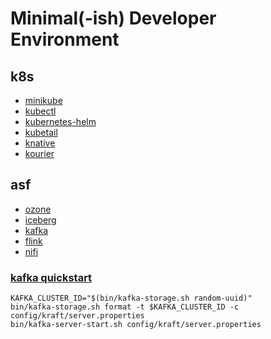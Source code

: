 # Minimal(-ish) Developer Environment

## k8s

- [minikube](https://search.nixos.org/packages?channel=22.05&show=minikube)
- [kubectl](https://search.nixos.org/packages?channel=22.05&show=kubectl)
- [kubernetes-helm](https://search.nixos.org/packages?channel=22.05&show=kubernetes-helm)
- [kubetail](https://search.nixos.org/packages?channel=22.05&show=kubetail)
- [knative](https://knative.dev/docs/install/operator/knative-with-operators/)
- [kourier](https://developers.redhat.com/blog/2020/06/30/kourier-a-lightweight-knative-serving-ingress)

## asf

- [ozone](https://github.com/apache/ozone)
- [iceberg](https://github.com/apache/iceberg)
- [kafka](https://github.com/apache/kafka)
- [flink](https://github.com/apache/flink)
- [nifi](https://github.com/apache/nifi)

### [kafka quickstart](https://kafka.apache.org/quickstart)

```
KAFKA_CLUSTER_ID="$(bin/kafka-storage.sh random-uuid)"
bin/kafka-storage.sh format -t $KAFKA_CLUSTER_ID -c config/kraft/server.properties
bin/kafka-server-start.sh config/kraft/server.properties
```

